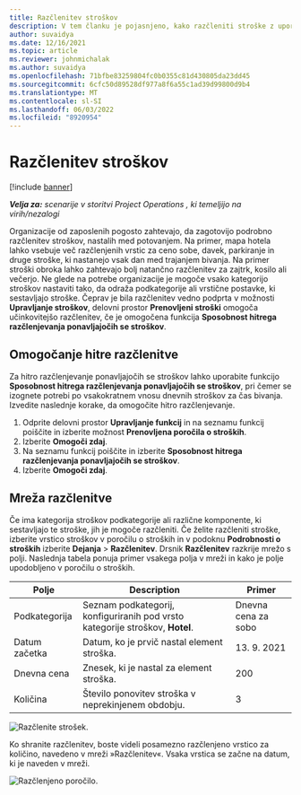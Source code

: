 ```yaml
---
title: Razčlenitev stroškov
description: V tem članku je pojasnjeno, kako razčleniti stroške z uporabo prenovljenega delovnega prostora za stroške.
author: suvaidya
ms.date: 12/16/2021
ms.topic: article
ms.reviewer: johnmichalak
ms.author: suvaidya
ms.openlocfilehash: 71bfbe83259804fc0b0355c81d430805da23dd45
ms.sourcegitcommit: 6cfc50d89528df977a8f6a55c1ad39d99800d9b4
ms.translationtype: MT
ms.contentlocale: sl-SI
ms.lasthandoff: 06/03/2022
ms.locfileid: "8920954"
---
```

# <a name="expense-itemization"></a>Razčlenitev stroškov

[!include [banner](../includes/banner.md)]

_**Velja za:** scenarije v storitvi Project Operations , ki temeljijo na virih/nezalogi_

Organizacije od zaposlenih pogosto zahtevajo, da zagotovijo podrobno razčlenitev stroškov, nastalih med potovanjem. Na primer, mapa hotela lahko vsebuje več razčlenjenih vrstic za ceno sobe, davek, parkiranje in druge stroške, ki nastanejo vsak dan med trajanjem bivanja. Na primer stroški obroka lahko zahtevajo bolj natančno razčlenitev za zajtrk, kosilo ali večerjo. Ne glede na potrebe organizacije je mogoče vsako kategorijo stroškov nastaviti tako, da odraža podkategorije ali vrstične postavke, ki sestavljajo stroške. Čeprav je bila razčlenitev vedno podprta v možnosti **Upravljanje stroškov**, delovni prostor **Prenovljeni stroški** omogoča učinkovitejšo razčlenitev, če je omogočena funkcija **Sposobnost hitrega razčlenjevanja ponavljajočih se stroškov**.  

## <a name="enable-quick-itemization"></a>Omogočanje hitre razčlenitve 

Za hitro razčlenjevanje ponavljajočih se stroškov lahko uporabite funkcijo **Sposobnost hitrega razčlenjevanja ponavljajočih se stroškov**, pri čemer se izognete potrebi po vsakokratnem vnosu dnevnih stroškov za čas bivanja. Izvedite naslednje korake, da omogočite hitro razčlenjevanje.

1. Odprite delovni prostor **Upravljanje funkcij** in na seznamu funkcij poiščite in izberite možnost **Prenovljena poročila o stroških**. 
2. Izberite **Omogoči zdaj**. 
3. Na seznamu funkcij poiščite in izberite **Sposobnost hitrega razčlenjevanja ponavljajočih se stroškov**.
4. Izberite **Omogoči zdaj**. 

## <a name="itemization-grid"></a>Mreža razčlenitve 

Če ima kategorija stroškov podkategorije ali različne komponente, ki sestavljajo te stroške, jih je mogoče razčleniti. Če želite razčleniti stroške, izberite vrstico stroškov v poročilu o stroških in v podoknu **Podrobnosti o stroških** izberite **Dejanja** > **Razčlenitev**. Drsnik **Razčlenitev** razkrije mrežo s polji. Naslednja tabela ponuja primer vsakega polja v mreži in kako je polje upodobljeno v poročilu o stroških. 

|     Polje          |     Description                                                                                  |     Primer              |
|--------------------|--------------------------------------------------------------------------------------------------|--------------------------|
|     Podkategorija    |     Seznam podkategorij, konfiguriranih pod vrsto kategorije stroškov, **Hotel**.             |     Dnevna cena za sobo      |
|     Datum začetka     |     Datum, ko je prvič nastal element stroška.                                           |     13. 9. 2021           |
|     Dnevna cena     |     Znesek, ki je nastal za element stroška.                                                    |     200                  |
|     Količina       |     Število ponovitev stroška v neprekinjenem obdobju.                       |     3                    |

![Razčlenite strošek.](media/Itemization%20screen%201.png)

Ko shranite razčlenitev, boste videli posamezno razčlenjeno vrstico za količino, navedeno v mreži »Razčlenitev«. Vsaka vrstica se začne na datum, ki je naveden v mreži.

![Razčlenjeno poročilo.](media/Itemization%20screen%202.png)

